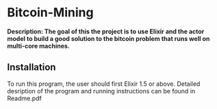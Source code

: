 # Bitcoin-Mining

**Description: The goal of this the project is to use Elixir and the actor model to build a good solution to the bitcoin problem that runs well on multi-core machines.**

## Installation

To run this program, the user should first Elixir 1.5 or above. 
Detailed desription of the program and running instructions can be found in Readme.pdf

